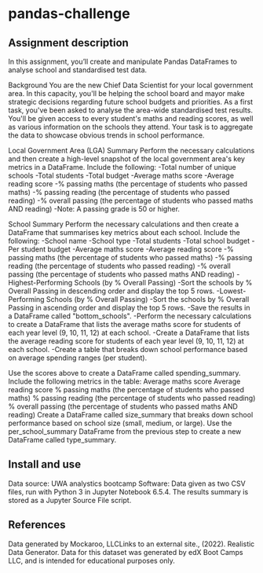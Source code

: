 # pandas-challenge
## Assignment description
In this assignment, you’ll create and manipulate Pandas DataFrames to analyse school and standardised test data.

Background
You are the new Chief Data Scientist for your local government area. In this capacity, you'll be helping the school board and mayor make strategic decisions regarding future school budgets and priorities.
As a first task, you've been asked to analyse the area-wide standardised test results. You'll be given access to every student's maths and reading scores, as well as various information on the schools they attend. Your task is to aggregate the data to showcase obvious trends in school performance.

Local Government Area (LGA) Summary
Perform the necessary calculations and then create a high-level snapshot of the local government area's key metrics in a DataFrame. Include the following:
-Total number of unique schools
-Total students
-Total budget
-Average maths score
-Average reading score
-% passing maths (the percentage of students who passed maths)
-% passing reading (the percentage of students who passed reading)
-% overall passing (the percentage of students who passed maths AND reading)
-Note: A passing grade is 50 or higher.

School Summary
Perform the necessary calculations and then create a DataFrame that summarises key metrics about each school. Include the following:
-School name
-School type
-Total students
-Total school budget
-Per student budget
-Average maths score
-Average reading score
-% passing maths (the percentage of students who passed maths)
-% passing reading (the percentage of students who passed reading)
-% overall passing (the percentage of students who passed maths AND reading)
-Highest-Performing Schools (by % Overall Passing)
-Sort the schools by % Overall Passing in descending order and display the top 5 rows.
-Lowest-Performing Schools (by % Overall Passing)
-Sort the schools by % Overall Passing in ascending order and display the top 5 rows.
-Save the results in a DataFrame called "bottom_schools".
-Perform the necessary calculations to create a DataFrame that lists the average maths score for students of each year level (9, 10, 11, 12) at each school.
-Create a DataFrame that lists the average reading score for students of each year level (9, 10, 11, 12) at each school.
-Create a table that breaks down school performance based on average spending ranges (per student).

Use the scores above to create a DataFrame called spending_summary.
Include the following metrics in the table:
Average maths score
Average reading score
% passing maths (the percentage of students who passed maths)
% passing reading (the percentage of students who passed reading)
% overall passing (the percentage of students who passed maths AND reading)
Create a DataFrame called size_summary that breaks down school performance based on school size (small, medium, or large).
Use the per_school_summary DataFrame from the previous step to create a new DataFrame called type_summary.

## Install and use
Data source: UWA analystics bootcamp Software: Data given as two CSV files, run with Python 3 in Jupyter Notebook 6.5.4. The results summary is stored as a Jupyter Source File script.

## References 
Data generated by Mockaroo, LLCLinks to an external site., (2022). Realistic Data Generator. Data for this dataset was generated by edX Boot Camps LLC, and is intended for educational purposes only.

